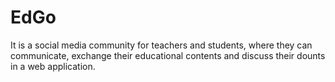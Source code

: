 # EdGo
It is a social media community for teachers and students, where they can communicate, exchange their educational contents and discuss their dounts in a web application.
